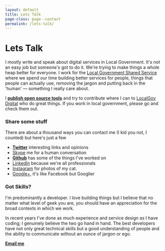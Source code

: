 ```yaml
---
layout: default
title: Lets Talk
page-class: page--contact
permalink: /lets-talk/
---
```


# Lets Talk

I mostly write and speak about digital services in Local Government. It's not an easy job but 
someone's got to do it. We're trying to make things a whole heap better for everyone. I work for the <a href="http://www.lgss.co.uk" title="LGSS">Local Government Shared Service</a> where we spend our time building better services for people, things that people can
actually use, removing the jargon and putting back in the 'human' — something I really care about.

I <a href="https://github.com/danblundell"><strong>publish open source tools</strong></a> and try to contribute where I can to <a href="http://localgovdigital.info/">LocalGov Digital</a> who do great things. If you work in local government, please go and check them out.

### Share some stuff

There are about a thousand ways you can contact me (I kid you not, I counted) but here's just a few

<ul class="">
	<li><a href="https://twitter.com/danblundell" title="Follow me on Twitter"><strong>Twitter</strong></a> interesting links and opinions</li>
	<li><a href="#skype" class="" title="Skype: idanielblundell">Skype</a> me for a human conversation</li>
	<li><a href="https://github.com/danblundell"><strong>Github</strong></a> has some of the things I've worked on</li>
	<li><a href="https://www.linkedin.com/in/danielblundell">LinkedIn</a> because we're all professionals</li>
	<li><a href="http://instagram.com/dantblundell">Instagram</a> for photos of my cat.</li>
	<li><a href="https://plus.google.com/+DanielBlundell">Google+</a>, it's like Facebook but Googlier</li>
</ul>

### Got Skills?

I'm predominantly a developer. I love building things but I believe that no matter what level of geek you are, you should have an appreciation for the broad contexts in which we work.

In recent years I've done as much experience and service design as I have coding; I genuinely believe the two go hand in hand. The best developers have not only great technical skills but a good understanding of people and the ability to communicate without an ounce of jargon or ego.

<a href="mailto:hello@danblundell.com" class="btn btn--secondary"><strong>Email me</strong></a>